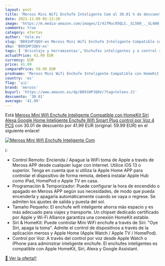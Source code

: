 ```yaml
---
layout: post
title: 'Meross Mini Wifi Enchufe Inteligente Com al 30.01 % de descuento'
date: 2021-11-09 05:13:20
image: 'https://m.media-amazon.com/images/I/41fMuc95QLS._SL500_._SL400_.jpg'
comments: true
category: ofertas
author: 'tole.es'
slug: 'B091HPJQ6V-es Meross Mini Wifi Enchufe Inteligente Compatible con...'
sku: 'B091HPJQ6V-es'
tags: [ 'Bricolaje y herramientas','Enchufes inteligentes y a control remoto','Enchufes y accesorios','Instalación eléctrica','alexa','enchufe','google','home','inteligente','meross', ]
actualPrice: 41.99 EUR
currency: EUR
price: 41.99
comparePrice: 59.99 EUR
prodname: 'Meross Mini Wifi Enchufe Inteligente Compatible con HomeKit Siri Alexa Google Home  Inteligente Enchufe Wifi Smart Plug control por Voz  4 PCS'
country: 'es'
flag: '🇪🇸'
brand: 'meross'
buyurl: 'https://www.amazon.es/dp/B091HPJQ6V/?tag=tolees-21'
descuento: '30.01'
average: '41.99'
---
```


Está [Meross Mini Wifi Enchufe Inteligente Compatible con HomeKit Siri Alexa Google Home  Inteligente Enchufe Wifi Smart Plug control por Voz  4 PCS](https://www.amazon.es/dp/B091HPJQ6V/?tag=tolees-21) con 30.01 de descuento por 41.99 EUR (original: 59.99 EUR) en el siguiente enlace!

[![Meross Mini Wifi Enchufe Inteligente Com](https://m.media-amazon.com/images/I/41fMuc95QLS._SL500_._SL400_.jpg)](https://www.amazon.es/dp/B091HPJQ6V/?tag=tolees-21)

ℹ️:

- Control Remoto: Encienda / Apague la WiFi toma de Apple a través de Meross APP desde cualquier lugar con Internet. Utilice iOS 13 o superior. Tenga en cuenta que si utiliza la Apple Home APP para controlar el dispositivo de forma remota, deberá instalar Apple Hub como iPad, HomePod o Apple TV en casa.
- Programación & Temporizador: Puede configurar la hora de encendido o apagado en Meross APP según sus necesidades, de modo que pueda encenderla y apagarla automáticamente cuando se vaya o regrese. Se admiten los ajustes de salida y puesta del sol.
- Tamaño Pequeño: El enchufe wifi inteligente ahorra más espacio y es más adecuado para viajes y transporte. Un chipset dedicado certificado por Apple y Wi-Fi Alliance garantiza una conexión HomeKit estable.
- Siri & HomeKit: Puede controlar Mini WiFi enchufe a través de Siri: "Oye Siri, apaga la toma". Admite el control de dispositivos a través de la aplicación meross y Apple Home (Apple Watch / Apple TV / HomePod).
- Control por Voz: A travès del control por voz desde Apple Watch o iPhone para administrar inteligente enchufe. El enchufes inteligentes es compatible con Apple HomeKit, Siri, Alexa y Google Assistant.

[🛒 Ver la oferta!!](https://www.amazon.es/dp/B091HPJQ6V/?tag=tolees-21)
